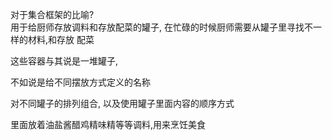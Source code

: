 对于集合框架的比喻?  
用于给厨师存放调料和存放配菜的罐子, 
在忙碌的时候厨师需要从罐子里寻找不一样的材料,和存放 配菜

这些容器与其说是一堆罐子,

不如说是给不同摆放方式定义的名称

对不同罐子的排列组合,
以及使用罐子里面内容的顺序方式  

里面放着油盐酱醋鸡精味精等等调料,用来烹饪美食

